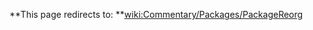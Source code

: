 **This page redirects to: **[wiki:Commentary/Packages/PackageReorg](Commentary/Packages/PackageReorg)